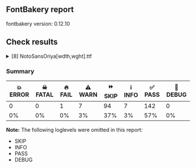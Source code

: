 ## FontBakery report

fontbakery version: 0.12.10





## Check results



<details><summary>[8] NotoSansOriya[wdth,wght].ttf</summary>
<div>
<details>
    <summary>🔥 <b>FAIL</b> Check for presence of an ARTICLE.en_us.html file <a href="https://fontbakery.readthedocs.io/en/stable/fontbakery/checks/googlefonts.description.html#"></a></summary>
    <div>







* 🔥 **FAIL** <p>This is a Noto font but it lacks an ARTICLE.en_us.html file.</p>
 [code: missing-article]



* 🔥 **FAIL** <p>This is a Noto font but it lacks a DESCRIPTION.en_us.html file.</p>
 [code: missing-description]



</div>
</details>

<details>
    <summary>⚠️ <b>WARN</b> Does the font contain a soft hyphen? <a href="https://fontbakery.readthedocs.io/en/stable/fontbakery/checks/universal.glyphset.html#"></a></summary>
    <div>







* ⚠️ **WARN** <p>This font has a 'Soft Hyphen' character.</p>
 [code: softhyphen]



</div>
</details>

<details>
    <summary>⚠️ <b>WARN</b> Check font contains no unreachable glyphs <a href="https://fontbakery.readthedocs.io/en/stable/fontbakery/checks/universal.glyphset.html#"></a></summary>
    <div>







* ⚠️ **WARN** <p>The following glyphs could not be reached by codepoint or substitution rules:</p>
<pre><code>- aicandraBinduoriya

- airephcandraBinduoriya

- aucandraBinduoriya

- aurephcandraBinduoriya

- omoriya

- uni0B1F.base.001
</code></pre>
 [code: unreachable-glyphs]



</div>
</details>

<details>
    <summary>⚠️ <b>WARN</b> Glyph names are all valid? <a href="https://fontbakery.readthedocs.io/en/stable/fontbakery/checks/universal.glyphnames.html#"></a></summary>
    <div>







* ⚠️ **WARN** <p>The following glyph names may be too long for some legacy systems which may expect a maximum 31-characters length limit:
aiLengthcandraBinduoriya.BRACKET.varAlt01, aiLengthcandraBinduoriya.stem.BRACKET.varAlt01, aiLengthcandraBinduoriya.umbrella, aiLengthcandraBinduoriya.umbrella.BRACKET.varAlt01, aicandraBinduoriya.BRACKET.varAlt01, airephcandraBinduoriya.BRACKET.varAlt01, auLengthcandraBinduoriya.BRACKET.varAlt01, aucandraBinduoriya.BRACKET.varAlt01, aurephcandraBinduoriya.BRACKET.varAlt01, iMatracandraBinduoriya.BRACKET.varAlt01, iMatracandraBinduoriya.wide.BRACKET.varAlt01, iMatrarephcandraBinduoriya.BRACKET.varAlt01, iMatrarephcandraBinduoriya.wide.BRACKET.varAlt01, rephaiLengthcandraBinduoriya.BRACKET.varAlt01, rephaiLengthcandraBinduoriya.stem, rephaiLengthcandraBinduoriya.stem.BRACKET.varAlt01, rephaiLengthcandraBinduoriya.umbrella, rephaiLengthcandraBinduoriya.umbrella.BRACKET.varAlt01, rephauLengthcandraBinduoriya.BRACKET.varAlt01 and rephcandraBinduoriya.BRACKET.varAlt01</p>
 [code: legacy-long-names]



</div>
</details>

<details>
    <summary>⚠️ <b>WARN</b> Validate size, and resolution of article images, and ensure article page has minimum length and includes visual assets. <a href="https://fontbakery.readthedocs.io/en/stable/fontbakery/checks/googlefonts.article.html#"></a></summary>
    <div>







* ⚠️ **WARN** <p>Family metadata at fonts/NotoSansOriya/googlefonts/variable-ttf does not have an article.</p>
 [code: lacks-article]



</div>
</details>

<details>
    <summary>⚠️ <b>WARN</b> Check for codepoints not covered by METADATA subsets. <a href="https://fontbakery.readthedocs.io/en/stable/fontbakery/checks/googlefonts.subsets.html#"></a></summary>
    <div>







* ⚠️ **WARN** <p>The following codepoints supported by the font are not covered by
any subsets defined in the font's metadata file, and will never
be served. You can solve this by either manually adding additional
subset declarations to METADATA.pb, or by editing the glyphset
definitions.</p>
<ul>
<li>U+02D8 BREVE: try adding one of: canadian-aboriginal, yi</li>
<li>U+02D9 DOT ABOVE: try adding one of: canadian-aboriginal, yi</li>
<li>U+02DB OGONEK: try adding one of: canadian-aboriginal, yi</li>
<li>U+0302 COMBINING CIRCUMFLEX ACCENT: try adding one of: math, coptic, cherokee, tifinagh</li>
<li>U+0306 COMBINING BREVE: try adding one of: old-permic, tifinagh</li>
<li>U+0307 COMBINING DOT ABOVE: try adding one of: canadian-aboriginal, todhri, hebrew, duployan, math, coptic, old-permic, tai-le, syriac, malayalam, tifinagh</li>
<li>U+030A COMBINING RING ABOVE: try adding one of: syriac, duployan</li>
<li>U+030B COMBINING DOUBLE ACUTE ACCENT: try adding one of: cherokee, osage</li>
<li>U+030C COMBINING CARON: try adding one of: tai-le, cherokee</li>
<li>U+0326 COMBINING COMMA BELOW: try adding math</li>
<li>U+0327 COMBINING CEDILLA: try adding math</li>
<li>U+0328 COMBINING OGONEK: not included in any glyphset definition</li>
<li>U+035A COMBINING DOUBLE RING BELOW: not included in any glyphset definition</li>
</ul>
<p>Or you can add the above codepoints to one of the subsets supported by the font: <code>latin</code>, <code>latin-ext</code>, <code>oriya</code></p>
 [code: unreachable-subsetting]



</div>
</details>

<details>
    <summary>⚠️ <b>WARN</b> Ensure soft_dotted characters lose their dot when combined with marks that replace the dot. <a href="https://fontbakery.readthedocs.io/en/stable/fontbakery/checks/shaping.html#"></a></summary>
    <div>







* ⚠️ **WARN** <p>The dot of soft dotted characters used in orthographies <em>must</em> disappear in the following strings: į̀ į́ į̂ į̃ į̄ į̌</p>
<p>The dot of soft dotted characters <em>should</em> disappear in other cases, for example: į̆ į̇ į̈ į̊ į̋ į̦̀ į̦́ į̦̂ į̦̃ į̦̄ į̦̆ į̦̇ į̦̈ į̦̊ į̦̋ į̦̌ į̧̀ į̧́ į̧̂ į̧̃</p>
<p>Your font fully covers the following languages that require the soft-dotted feature: Navajo (Latn, 166,319 speakers), Lithuanian (Latn, 2,357,094 speakers), Dutch (Latn, 31,709,104 speakers).</p>
<p>Your font does <em>not</em> cover the following languages that require the soft-dotted feature: Makaa (Latn, 221,000 speakers), Ukrainian (Cyrl, 29,273,587 speakers), Gulay (Latn, 250,478 speakers), Basaa (Latn, 332,940 speakers), Bete-Bendi (Latn, 100,000 speakers), Lugbara (Latn, 2,200,000 speakers), Igbo (Latn, 27,823,640 speakers), Nzakara (Latn, 50,000 speakers), Fur (Latn, 1,230,163 speakers), Ekpeye (Latn, 226,000 speakers), South Central Banda (Latn, 244,000 speakers), Kpelle, Guinea (Latn, 622,000 speakers), Ejagham (Latn, 120,000 speakers), Bafut (Latn, 158,146 speakers), Dan (Latn, 1,099,244 speakers), Mango (Latn, 77,000 speakers), Ma’di (Latn, 584,000 speakers), Ngbaka (Latn, 1,020,000 speakers), Dii (Latn, 71,000 speakers), Koonzime (Latn, 40,000 speakers), Cicipu (Latn, 44,000 speakers), Avokaya (Latn, 100,000 speakers), Mfumte (Latn, 79,000 speakers), Ijo, Southeast (Latn, 2,471,000 speakers), Kom (Latn, 360,685 speakers), Sar (Latn, 500,000 speakers), Southern Kisi (Latn, 360,000 speakers), Vute (Latn, 21,000 speakers), Nateni (Latn, 100,000 speakers), Mundani (Latn, 34,000 speakers), Aghem (Latn, 38,843 speakers), Ebira (Latn, 2,200,000 speakers), Belarusian (Cyrl, 10,064,517 speakers), Yala (Latn, 200,000 speakers), Zapotec (Latn, 490,000 speakers).</p>
 [code: soft-dotted]



</div>
</details>

<details>
    <summary>⚠️ <b>WARN</b> Ensure fonts have ScriptLangTags declared on the 'meta' table. <a href="https://fontbakery.readthedocs.io/en/stable/fontbakery/checks/googlefonts.meta.html#"></a></summary>
    <div>







* ⚠️ **WARN** <p>This font file does not have a 'meta' table.</p>
 [code: lacks-meta-table]



</div>
</details>
</div>
</details>




### Summary

| 💥 ERROR | ☠ FATAL | 🔥 FAIL | ⚠️ WARN | ⏩ SKIP | ℹ️ INFO | ✅ PASS | 🔎 DEBUG | 
| ---|---|---|---|---|---|---|---|
| 0 | 0 | 1 | 7 | 94 | 7 | 142 | 0 | 
| 0% | 0% | 0% | 3% | 37% | 3% | 57% | 0% | 



**Note:** The following loglevels were omitted in this report:


* SKIP
* INFO
* PASS
* DEBUG
